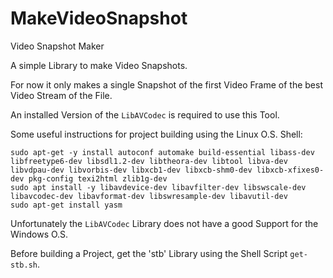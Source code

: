 # MakeVideoSnapshot
Video Snapshot Maker

A simple Library to make Video Snapshots.

For now it only makes a single Snapshot of the first Video Frame of the best Video Stream of the File. 

An installed Version of the `LibAVCodec` is required to use this Tool.

Some useful instructions for project building using the Linux O.S. Shell:
```shell
sudo apt-get -y install autoconf automake build-essential libass-dev libfreetype6-dev libsdl1.2-dev libtheora-dev libtool libva-dev libvdpau-dev libvorbis-dev libxcb1-dev libxcb-shm0-dev libxcb-xfixes0-dev pkg-config texi2html zlib1g-dev
sudo apt install -y libavdevice-dev libavfilter-dev libswscale-dev libavcodec-dev libavformat-dev libswresample-dev libavutil-dev
sudo apt-get install yasm
```

Unfortunately the `LibAVCodec` Library does not have a good Support for the Windows O.S.

Before building a Project, get the 'stb' Library using the Shell Script `get-stb.sh`.
